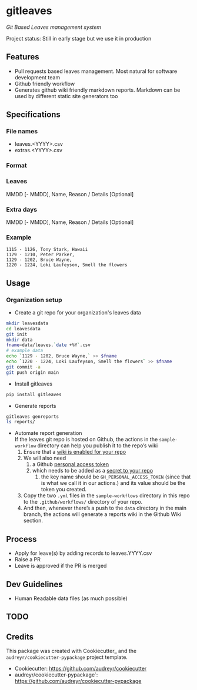 # gitleaves

*Git Based Leaves management system*

Project status: Still in early stage but we use it in production

## Features
- Pull requests based leaves management. Most natural for software development team
- Github friendly workflow
- Generates github wiki friendly markdown reports. Markdown can be used by different static site generators too

## Specifications

### File names

- leaves.\<YYYY\>.csv
- extras.\<YYYY\>.csv

### Format

### Leaves
MMDD [- MMDD], Name, Reason / Details [Optional]

### Extra days
MMDD [- MMDD], Name, Reason / Details [Optional]

### Example


```
1115 - 1126, Tony Stark, Hawaii
1129 - 1210, Peter Parker,
1129 - 1202, Bruce Wayne,
1220 - 1224, Loki Laufeyson, Smell the flowers
```

## Usage

### Organization setup

- Create a git repo for your organization's leaves data
```bash
mkdir leavesdata
cd leavesdata
git init
mkdir data
fname=data/leaves.`date +%Y`.csv
# example data 
echo `1129 - 1202, Bruce Wayne,` >> $fname
echo `1220 - 1224, Loki Laufeyson, Smell the flowers` >> $fname
git commit -a
git push origin main
```
 
- Install gitleaves
```bash
pip install gitleaves
```

- Generate reports
```bash
gitleaves genreports
ls reports/
```

- Automate report generation  
If the leaves git repo is hosted on Github, the actions in the `sample-workflow`  directory can help you publish it to the repo’s wiki
  1. Ensure that a [wiki is enabled for your repo](https://docs.github.com/en/communities/documenting-your-project-with-wikis/)
  2. We will also need 
     1. a Github [personal access token](https://docs.github.com/en/authentication/keeping-your-account-and-data-secure/creating-a-personal-access-token)
     2. which needs to be added as a [secret to your repo](https://docs.github.com/en/actions/security-guides/encrypted-secrets)
        1. the key name should be `GH_PERSONAL_ACCESS_TOKEN`  (since that is what we call it in our actions.) and its value should be the token you created.
  3. Copy the two `.yml`  files in the `sample-workflows`  directory in this repo to the `.github/workflows/` directory of your repo. 
  4. And then, whenever there’s a push to the `data`  directory in the main branch, the actions will generate a reports wiki in the Github Wiki section. 

## Process

- Apply for leave(s) by adding records to leaves.YYYY.csv
- Raise a PR
- Leave is approved if the PR is merged

## Dev Guidelines
- Human Readable data files (as much possible)

## TODO

## Credits

This package was created with Cookiecutter_ and the `audreyr/cookiecutter-pypackage` project template.

- Cookiecutter: https://github.com/audreyr/cookiecutter
- audreyr/cookiecutter-pypackage`: https://github.com/audreyr/cookiecutter-pypackage
